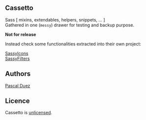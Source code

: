 ## Cassetto

Sass [ mixins, extendables, helpers, snippets, ... ]  
Gathered in one (`messy`) drawer for testing and backup purpose.  

**Not for release**

Instead check some functionalities extracted into their own project:

[SassyIcons](https://github.com/pascalduez/SassyIcons)  
[SassyFilters](https://github.com/pascalduez/SassyFilters)


## Authors

[Pascal Duez](https://github.com/pascalduez)



## Licence

Cassetto is [unlicensed](http://unlicense.org/).
